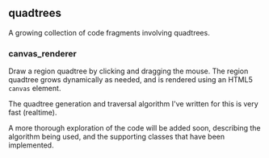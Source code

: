 ## quadtrees

A growing collection of code fragments involving quadtrees.


### canvas_renderer

Draw a region quadtree by clicking and dragging the mouse. The region quadtree
grows dynamically as needed, and is rendered using an HTML5 `canvas` element.

The quadtree generation and traversal algorithm I've written for this is very
fast (realtime).

A more thorough exploration of the code will be added soon, describing the
algorithm being used, and the supporting classes that have been implemented.
